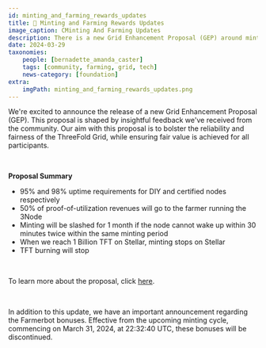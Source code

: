 ```yaml
---
id: minting_and_farming_rewards_updates
title: 📣 Minting and Farming Rewards Updates 
image_caption: CMinting And Farming Updates
description: There is a new Grid Enhancement Proposal (GEP) around minting and farming rewards. Dig in and bring your feedback!
date: 2024-03-29
taxonomies:
    people: [bernadette_amanda_caster]
    tags: [community, farming, grid, tech]
    news-category: [foundation]
extra:
    imgPath: minting_and_farming_rewards_updates.png
---
```


We're excited to announce the release of a new Grid Enhancement Proposal (GEP). This proposal is shaped by insightful feedback we've received from the community. Our aim with this proposal is to bolster the reliability and fairness of the ThreeFold Grid, while ensuring fair value is achieved for all participants.

<br/>

**Proposal Summary**
<ul>
<li>95% and 98% uptime requirements for DIY and certified nodes respectively</li>
<li>50% of proof-of-utilization revenues will go to the farmer running the 3Node</li>
<li>Minting will be slashed for 1 month if the node cannot wake up within 30 minutes twice within the same minting period</li>
<li>When we reach 1 Billion TFT on Stellar, minting stops on Stellar</li>
<li>TFT burning will stop</li>
</ul>

</br>

To learn more about the proposal, click [here](https://forum.threefold.io/t/gep-minting-and-farming-rewards-updates-march-2024/4285).

</br>

In addition to this update, we have an important announcement regarding the Farmerbot bonuses. Effective from the upcoming minting cycle, commencing on March 31, 2024, at 22:32:40 UTC, these bonuses will be discontinued.


